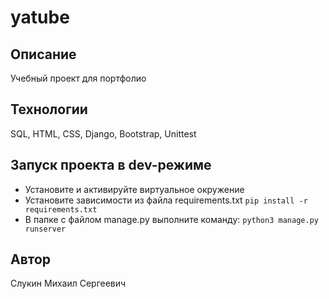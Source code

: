 # yatube

## Описание
Учебный проект для портфолио

## Технологии
SQL, HTML, CSS, Django, Bootstrap, Unittest
## Запуск проекта в dev-режиме
- Установите и активируйте виртуальное окружение 
- Установите зависимости из файла requirements.txt 
``` pip install -r requirements.txt ``` 
- В папке с файлом manage.py выполните команду: 
``` python3 manage.py runserver ```
## Автор
Слукин Михаил Сергеевич
